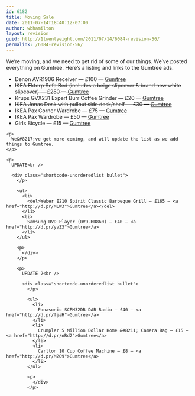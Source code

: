 ```yaml
---
id: 6182
title: Moving Sale
date: 2011-07-14T18:40:12-07:00
author: wbhamilton
layout: revision
guid: http://1twentyeight.com/2011/07/14/6084-revision-56/
permalink: /6084-revision-56/
---
```

We&#8217;re moving, and we need to get rid of some of our things. We&#8217;ve posted everything on Gumtree. Here&#8217;s a listing and links to the Gumtree ads.

<div class="shortcode-unorderedlist bullet">
  </p> 
  
  <ul>
    <li>
      Denon AVR1906 Receiver — £100 — <a title="Receiver" href="http://d.pr/LZwI">Gumtree</a>
    </li>
    <li>
      <del>IKEA Ektorp Sofa Bed (includes a beige slipcover & brand new white slipcover) — £250 — <a title="Sofa" href="http://d.pr/ZZev">Gumtree</a></del>
    </li>
    <li>
      Krups GVX231 Expert Burr Coffee Grinder — £20 — <a title="Coffee Grinder" href="http://d.pr/TYKh">Gumtree</a>
    </li>
    <li>
      <del>IKEA Jonas Desk with pullout side desk/shelf — £30 — <a title="Desk" href="http://d.pr/6YUq">Gumtree</a></del>
    </li>
    <li>
      IKEA Pax Corner Wardrobe — £75 — <a title="Wardrobe" href="http://d.pr/z7ws">Gumtree</a>
    </li>
    <li>
      IKEA Pax Wardrobe — £50 — <a title="Wardrobe" href="http://d.pr/J9ny">Gumtree</a>
    </li>
    <li>
      Girls Bicycle — £15 — <a title="Bicycle" href="http://d.pr/nv1E">Gumtree</a>
    </li>
  </ul>
  
  <p>
    </div> 
    
    <p>
      We&#8217;ve got more coming, and will update the list as we add things to Gumtree.
    </p>
    
    <p>
      UPDATE<br /> 
      
      <div class="shortcode-unorderedlist bullet">
        </p> 
        
        <ul>
          <li>
            <del>Weber E210 Spirit Classic Barbeque Grill — £165 — <a href="http://d.pr/MLW3">Gumtree</a></del>
          </li>
          <li>
            Samsung DVD Player (DVD-HD860) — £40 — <a href="http://d.pr/yvZ3">Gumtree</a>
          </li>
        </ul>
        
        <p>
          </div>
        </p>
        
        <p>
          UPDATE 2<br /> 
          
          <div class="shortcode-unorderedlist bullet">
            </p> 
            
            <ul>
              <li>
                Panasonic SCPM32DB DAB Radio — £40 — <a href="http://d.pr/fjaH">Gumtree</a>
              </li>
              <li>
                Crumpler 5 Million Dollar Home &#8211; Camera Bag — £15 — <a href="http://d.pr/nRd2">Gumtree</a>
              </li>
              <li>
                Carlton 10 Cup Coffee Machine — £8 — <a href="http://d.pr/M2Q9">Gumtree</a>
              </li>
            </ul>
            
            <p>
              </div>
            </p>